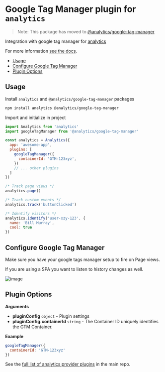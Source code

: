 # Google Tag Manager plugin for `analytics`

> Note: This package has moved to [@analytics/google-tag-manager](https://www.npmjs.com/package/@analytics/google-tag-manager)

Integration with google tag manager for [analytics](https://www.npmjs.com/package/analytics)

For more information [see the docs](https://getanalytics.io/plugins/google-tag-manager/).

<!-- ANALYTICS_DOCS:START (TOC) -->
- [Usage](#usage)
- [Configure Google Tag Manager](#configure-google-tag-manager)
- [Plugin Options](#plugin-options)
<!-- ANALYTICS_DOCS:END (TOC) -->

<!-- ANALYTICS_DOCS:START (USAGE) -->
## Usage

Install `analytics` and `@analytics/google-tag-manager` packages

```bash
npm install analytics @analytics/google-tag-manager
```

Import and initialize in project

```js
import Analytics from 'analytics'
import googleTagManager from '@analytics/google-tag-manager'

const analytics = Analytics({
  app: 'awesome-app',
  plugins: [
    googleTagManager({
      containerId: 'GTM-123xyz',
    })
    // ... other plugins
  ]
})

/* Track page views */
analytics.page()

/* Track custom events */
analytics.track('buttonClicked')

/* Identify visitors */
analytics.identify('user-xzy-123', {
  name: 'Bill Murray',
  cool: true
})
```
<!-- ANALYTICS_DOCS:END -->

## Configure Google Tag Manager

Make sure you have your google tags manager setup to fire on Page views.

If you are using a SPA you want to listen to history changes as well.

![image](https://user-images.githubusercontent.com/532272/52185417-538fe500-27d4-11e9-9500-abf702e5d802.png)

<!-- ANALYTICS_DOCS:START (API) -->
## Plugin Options

**Arguments**

- **pluginConfig** <code>object</code> - Plugin settings
- **pluginConfig.containerId** <code>string</code> - The Container ID uniquely identifies the GTM Container.

**Example**

```js
googleTagManager({
  containerId: 'GTM-123xyz'
})
```
<!-- ANALYTICS_DOCS:END -->

See the [full list of analytics provider plugins](https://getanalytics.io/plugins/) in the main repo.
